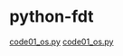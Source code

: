 # python-fdt
[code01_os.py](class03-core%2Fcode01_os.py)
[code01_os.py](class03-core%2Fcode01_os.py)
